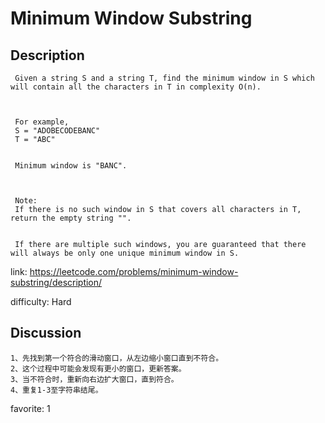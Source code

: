 # Minimum Window Substring## Description``` Given a string S and a string T, find the minimum window in S which will contain all the characters in T in complexity O(n). For example, S = "ADOBECODEBANC" T = "ABC" Minimum window is "BANC". Note: If there is no such window in S that covers all characters in T, return the empty string "". If there are multiple such windows, you are guaranteed that there will always be only one unique minimum window in S.```link: https://leetcode.com/problems/minimum-window-substring/description/difficulty: Hard## Discussion```1、先找到第一个符合的滑动窗口，从左边缩小窗口直到不符合。2、这个过程中可能会发现有更小的窗口，更新答案。3、当不符合时，重新向右边扩大窗口，直到符合。4、重复1-3至字符串结尾。```favorite: 1